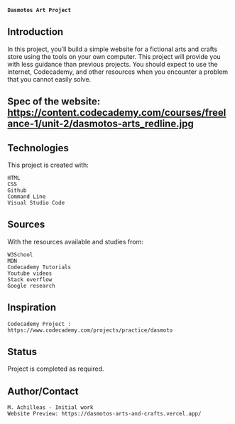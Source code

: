**`Dasmotos Art Project`**


## Introduction

In this project, you’ll build a simple website for a fictional arts and crafts store using the tools on your own computer. This project will provide you with less guidance than previous projects. You should expect to use the internet, Codecademy, and other resources when you encounter a problem that you cannot easily solve.


## Spec of the website: https://content.codecademy.com/courses/freelance-1/unit-2/dasmotos-arts_redline.jpg

## Technologies

This project is created with:

    HTML
    CSS
    Github
    Command Line
    Visual Studio Code

## Sources

With the resources available and studies from:

    W3School
    MDN
    Codecademy Tutorials
    Youtube videos
    Stack overflow
    Google research
    

## Inspiration

    Codecademy Project : https://www.codecademy.com/projects/practice/dasmoto

## Status

Project is completed as required.

## Author/Contact

    M. Achilleas - Initial work
    Website Preview: https://dasmotos-arts-and-crafts.vercel.app/
    
